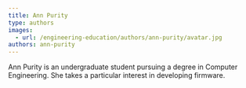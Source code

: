 ```yaml
---
title: Ann Purity
type: authors
images:
  - url: /engineering-education/authors/ann-purity/avatar.jpg
authors: ann-purity
---
```

Ann Purity is an undergraduate student pursuing a degree in Computer Engineering. She takes a particular interest in developing firmware.

